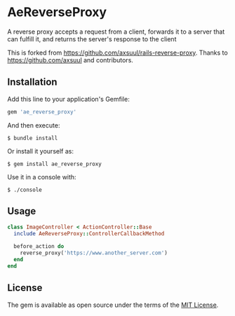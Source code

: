 # AeReverseProxy

A reverse proxy accepts a request from a client, forwards it to a server that can fulfill it, and returns the server's response to the client

This is forked from https://github.com/axsuul/rails-reverse-proxy. Thanks to https://github.com/axsuul and contributors.

## Installation

Add this line to your application's Gemfile:

```ruby
gem 'ae_reverse_proxy'
```

And then execute:

    $ bundle install

Or install it yourself as:

    $ gem install ae_reverse_proxy

Use it in a console with:

    $ ./console

## Usage

```ruby
class ImageController < ActionController::Base
  include AeReverseProxy::ControllerCallbackMethod

  before_action do
    reverse_proxy('https://www.another_server.com')
  end
end
```

## License

The gem is available as open source under the terms of the [MIT License](https://opensource.org/licenses/MIT).
